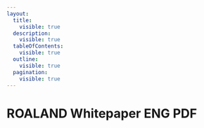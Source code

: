 ```yaml
---
layout:
  title:
    visible: true
  description:
    visible: true
  tableOfContents:
    visible: true
  outline:
    visible: true
  pagination:
    visible: true
---
```


# ROALAND Whitepaper ENG PDF

<figure><object data="../.gitbook\assets\ROALAND_Whitepaper_ENG.pdf" type="application/pdf" width="100%" height="800px"></object><figcaption></figcaption></figure>
